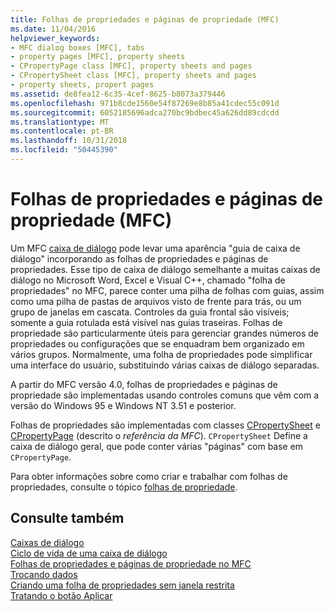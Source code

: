 ```yaml
---
title: Folhas de propriedades e páginas de propriedade (MFC)
ms.date: 11/04/2016
helpviewer_keywords:
- MFC dialog boxes [MFC], tabs
- property pages [MFC], property sheets
- CPropertyPage class [MFC], property sheets and pages
- CPropertySheet class [MFC], property sheets and pages
- property sheets, propert pages
ms.assetid: de8fea12-6c35-4cef-8625-b8073a379446
ms.openlocfilehash: 971b8cde1560e54f87269e8b85a41cdec55c091d
ms.sourcegitcommit: 6052185696adca270bc9bdbec45a626dd89cdcdd
ms.translationtype: MT
ms.contentlocale: pt-BR
ms.lasthandoff: 10/31/2018
ms.locfileid: "50445390"
---
```

# <a name="property-sheets-and-property-pages-mfc"></a>Folhas de propriedades e páginas de propriedade (MFC)

Um MFC [caixa de diálogo](../mfc/dialog-boxes.md) pode levar uma aparência "guia de caixa de diálogo" incorporando as folhas de propriedades e páginas de propriedades. Esse tipo de caixa de diálogo semelhante a muitas caixas de diálogo no Microsoft Word, Excel e Visual C++, chamado "folha de propriedades" no MFC, parece conter uma pilha de folhas com guias, assim como uma pilha de pastas de arquivos visto de frente para trás, ou um grupo de janelas em cascata. Controles da guia frontal são visíveis; somente a guia rotulada está visível nas guias traseiras. Folhas de propriedade são particularmente úteis para gerenciar grandes números de propriedades ou configurações que se enquadram bem organizado em vários grupos. Normalmente, uma folha de propriedades pode simplificar uma interface do usuário, substituindo várias caixas de diálogo separadas.

A partir do MFC versão 4.0, folhas de propriedades e páginas de propriedade são implementadas usando controles comuns que vêm com a versão do Windows 95 e Windows NT 3.51 e posterior.

Folhas de propriedades são implementadas com classes [CPropertySheet](../mfc/reference/cpropertysheet-class.md) e [CPropertyPage](../mfc/reference/cpropertypage-class.md) (descrito o *referência da MFC*). `CPropertySheet` Define a caixa de diálogo geral, que pode conter várias "páginas" com base em `CPropertyPage`.

Para obter informações sobre como criar e trabalhar com folhas de propriedades, consulte o tópico [folhas de propriedade](../mfc/property-sheets-mfc.md).

## <a name="see-also"></a>Consulte também

[Caixas de diálogo](../mfc/dialog-boxes.md)<br/>
[Ciclo de vida de uma caixa de diálogo](../mfc/life-cycle-of-a-dialog-box.md)<br/>
[Folhas de propriedades e páginas de propriedade no MFC](../mfc/property-sheets-and-property-pages-in-mfc.md)<br/>
[Trocando dados](../mfc/exchanging-data.md)<br/>
[Criando uma folha de propriedades sem janela restrita](../mfc/creating-a-modeless-property-sheet.md)<br/>
[Tratando o botão Aplicar](../mfc/handling-the-apply-button.md)

